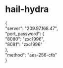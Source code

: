 # hail-hydra
{  
  "server": "209.97.168.47",  
  "port_password": {  
    "8080": "zxc1996",  
    "8081": "zxc1996"  
  },  
  "method": "aes-256-cfb"  
}
